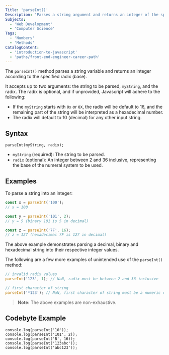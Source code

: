 ```yaml
---
Title: 'parseInt()'
Description: 'Parses a string argument and returns an integer of the specified radix (base).'
Subjects:
  - 'Web Development'
  - 'Computer Science'
Tags:
  - 'Numbers'
  - 'Methods'
CatalogContent:
  - 'introduction-to-javascript'
  - 'paths/front-end-engineer-career-path'
---
```


The `parseInt()` method parses a string variable and returns an integer according to the specified radix (base).

It accepts up to two arguments: the string to be parsed, `myString`, and the radix. The radix is optional, and if unprovided, Javascript will adhere to the following:

- If the `myString` starts with `0x` or `0X`, the radix will be default to 16, and the remaining part of the string will be interpreted as a hexadecimal number.
- The radix will default to 10 (decimal) for any other input string.

## Syntax

```pseudo code
parseInt(myString, radix);
```

- `myString` (required): The string to be parsed.
- `radix` (optional): An integer between 2 and 36 inclusive, representing the base of the numeral system to be used.

## Examples

To parse a string into an integer:

```js
const x = parseInt('100');
// x = 100

const y = parseInt('101', 2);
// y = 5 (binary 101 is 5 in decimal)

const z = parseInt('7F', 16);
// z = 127 (hexadecimal 7F is 127 in decimal)
```

The above example demonstrates parsing a decimal, binary and hexadecimal string into their respective integer values.

The following are a few more examples of unintended use of the `parseInt()` method:

```js
// invalid radix values
parseInt('123', 1); // NaN, radix must be between 2 and 36 inclusive

// first character of string
parseInt('*123'); // NaN, first character of string must be a numeric digit
```

> **Note:** The above examples are non-exhaustive.

## Codebyte Example

```codebyte/js
console.log(parseInt('10'));
console.log(parseInt('101', 2));
console.log(parseInt('B', 16));
console.log(parseInt('123abc'));
console.log(parseInt('abc123'));
```
